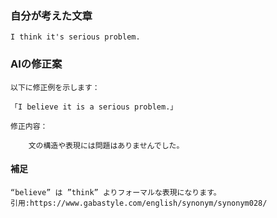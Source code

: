 ### 自分が考えた文章

```
I think it's serious problem.
```

### AIの修正案

```
以下に修正例を示します：

「I believe it is a serious problem.」

修正内容：

    文の構造や表現には問題はありませんでした。
```

#### 補足

```
“believe” は ”think” よりフォーマルな表現になります。
引用:https://www.gabastyle.com/english/synonym/synonym028/
```
